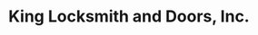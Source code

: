 ---
title: "King Locksmith and Doors, Inc."
url: /silver-spring/king-locksmith-and-doors-inc/
shop: locksmith
---